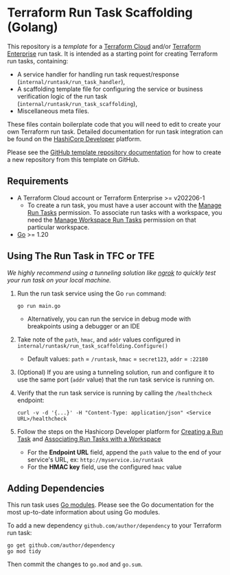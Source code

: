 # Terraform Run Task Scaffolding (Golang)

This repository is a *template* for a [Terraform Cloud](https://developer.hashicorp.com/terraform/cloud-docs/workspaces/settings/run-tasks) and/or [Terraform Enterprise](https://developer.hashicorp.com/terraform/enterprise/workspaces/settings/run-tasks) run task. It is intended as a starting point for creating Terraform run tasks, containing:

- A service handler for handling run task request/response (`internal/runtask/run_task_handler`),
- A scaffolding template file for configuring the service or business verification logic of the run task (`internal/runtask/run_task_scaffolding`),
- Miscellaneous meta files.

These files contain boilerplate code that you will need to edit to create your own Terraform run task. Detailed documentation for run task integration can be found on the  [HashiCorp Developer](https://developer.hashicorp.com/terraform/cloud-docs/integrations/run-tasks) platform.

Please see the [GitHub template repository documentation](https://help.github.com/en/github/creating-cloning-and-archiving-repositories/creating-a-repository-from-a-template) for how to create a new repository from this template on GitHub.

## Requirements

- A Terraform Cloud account or Terraform Enterprise >= v202206-1
  - To create a run task, you must have a user account with the [Manage Run Tasks](https://developer.hashicorp.com/terraform/cloud-docs/users-teams-organizations/permissions#manage-run-tasks) permission. To associate run tasks with a workspace, you need the [Manage Workspace Run Tasks](https://developer.hashicorp.com/terraform/cloud-docs/users-teams-organizations/permissions#general-workspace-permissions) permission on that particular workspace.
- [Go](https://golang.org/doc/install) >= 1.20

## Using The Run Task in TFC or TFE

_We highly recommend using a tunneling solution like [ngrok](https://ngrok.com/) to quickly test your run task on your local machine._

1. Run the run task service using the Go `run` command:

    ```shell
    go run main.go
    ```

   - Alternatively, you can run the service in debug mode with breakpoints using a debugger or an IDE
2. Take note of the `path`, `hmac`, and `addr` values configured in `internal/runtask/run_task_scaffolding.Configure()`
    - Default values: `path` = `/runtask`, `hmac` = `secret123`, `addr` = `:22180`

3. (Optional) If you are using a tunneling solution, run and configure it to use the same port (`addr` value) that the run task service is running on.

3. Verify that the run task service is running by calling the `/healthcheck` endpoint: 

    ```shell
    curl -v -d '{...}' -H "Content-Type: application/json" <Service URL>/healthcheck
    ```

5. Follow the steps on the Hashicorp Developer platform for [Creating a Run Task](https://developer.hashicorp.com/terraform/cloud-docs/workspaces/settings/run-tasks#creating-a-run-task) and [Associating Run Tasks with a Workspace](https://developer.hashicorp.com/terraform/cloud-docs/workspaces/settings/run-tasks#associating-run-tasks-with-a-workspace)
   - For the **Endpoint URL** field, append the `path` value to the end of your service's URL, ex: `http://myservice.io/runtask`
   - For the **HMAC key** field, use the configured `hmac` value 



## Adding Dependencies

This run task uses [Go modules](https://github.com/golang/go/wiki/Modules).
Please see the Go documentation for the most up-to-date information about using Go modules.

To add a new dependency `github.com/author/dependency` to your Terraform run task:

```shell
go get github.com/author/dependency
go mod tidy
```

Then commit the changes to `go.mod` and `go.sum`.